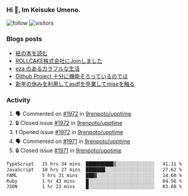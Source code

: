 ### Hi 👋, Im Keisuke Umeno.

<!--
**9renpoto/9renpoto** is a ✨ _special_ ✨ repository because its `README.md` (this file) appears on your GitHub profile.

Here are some ideas to get you started:

- 🔭 I’m currently working on ...
- 🌱 I’m currently learning ...
- 👯 I’m looking to collaborate on ...
- 🤔 I’m looking for help with ...
- 💬 Ask me about ...
- 📫 How to reach me: ...
- 😄 Pronouns: ...
- ⚡ Fun fact: ...
-->

![follow](https://img.shields.io/github/followers/9renpoto?label=Follow&style=social)
![visitors](https://komarev.com/ghpvc/?username=9renpoto&label=Profile%20views&color=0e75b6&style=flat)

### Blogs posts

<!-- BLOG-POST-LIST:START -->
- [紙の本を読む](https://9renpoto.win/entry/2024/02/25/reading-papar-book)
- [ROLLCAKE株式会社にJoinしました](https://9renpoto.win/entry/2024/02/11/join)
- [eza のあるカラフルな生活](https://9renpoto.win/entry/2024/02/01/eza)
- [Github Project 十分に機能そろっているのでは](https://9renpoto.win/entry/2024/01/14/gh-projects)
- [新年の休みを利用してasdfを卒業してmiseを触る](https://9renpoto.win/entry/2024/01/07/mise)
<!-- BLOG-POST-LIST:END -->

### Activity

<!--START_SECTION:activity-->
1. 🗣 Commented on [#1972](https://github.com/9renpoto/upptime/issues/1972#issuecomment-2025848684) in [9renpoto/upptime](https://github.com/9renpoto/upptime)
2. 🔒 Closed issue [#1972](https://github.com/9renpoto/upptime/issues/1972) in [9renpoto/upptime](https://github.com/9renpoto/upptime)
3. ❗ Opened issue [#1972](https://github.com/9renpoto/upptime/issues/1972) in [9renpoto/upptime](https://github.com/9renpoto/upptime)
4. 🗣 Commented on [#1971](https://github.com/9renpoto/upptime/issues/1971#issuecomment-2025477263) in [9renpoto/upptime](https://github.com/9renpoto/upptime)
5. 🔒 Closed issue [#1971](https://github.com/9renpoto/upptime/issues/1971) in [9renpoto/upptime](https://github.com/9renpoto/upptime)
<!--END_SECTION:activity-->

<!--START_SECTION:waka-->

```txt
TypeScript   15 hrs 34 mins  ██████████▒░░░░░░░░░░░░░░   41.11 %
JavaScript   10 hrs 27 mins  ███████░░░░░░░░░░░░░░░░░░   27.62 %
YAML         5 hrs 31 mins   ███▓░░░░░░░░░░░░░░░░░░░░░   14.60 %
Ruby         1 hr 43 mins    █░░░░░░░░░░░░░░░░░░░░░░░░   04.56 %
JSON         1 hr 23 mins    █░░░░░░░░░░░░░░░░░░░░░░░░   03.68 %
```

<!--END_SECTION:waka-->
